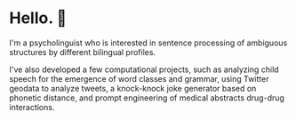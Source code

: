 # Hello. 🐌
I'm a psycholinguist who is interested in sentence processing of ambiguous structures by different bilingual profiles.

I've also developed a few computational projects, such as analyzing child speech for the emergence of word classes and grammar, using Twitter geodata to analyze tweets, a knock-knock joke generator based on phonetic distance, and prompt engineering of medical abstracts drug-drug interactions. 

<!--
**V090909/V090909** is a ✨ _special_ ✨ repository because its `README.md` (this file) appears on your GitHub profile.

Here are some ideas to get you started:

- 🔭 I’m currently working on ...
- 🌱 I’m currently learning ...
- 👯 I’m looking to collaborate on ...
- 🤔 I’m looking for help with ...
- 💬 Ask me about ...
- 📫 How to reach me: ...
- 😄 Pronouns: ...
- ⚡ Fun fact: ...
-->

